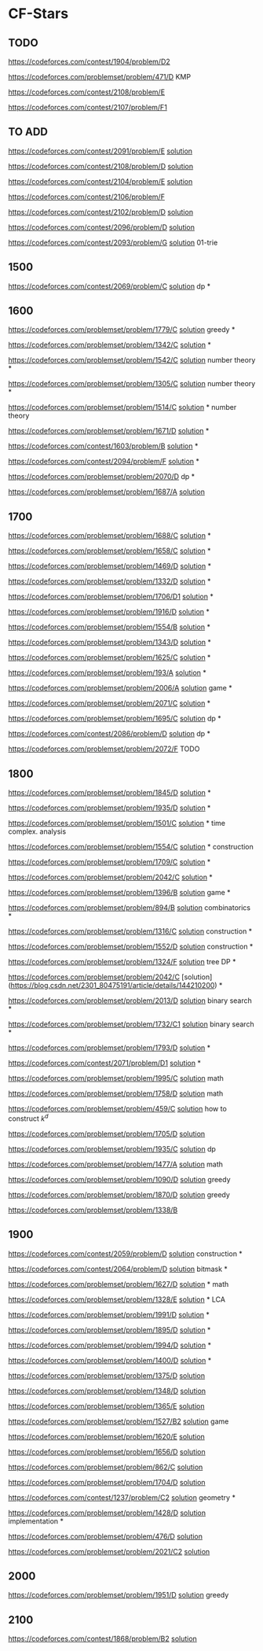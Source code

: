 # CF-Stars

## TODO
https://codeforces.com/contest/1904/problem/D2

https://codeforces.com/problemset/problem/471/D KMP

https://codeforces.com/contest/2108/problem/E

https://codeforces.com/contest/2107/problem/F1

## TO ADD
https://codeforces.com/contest/2091/problem/E [solution](https://www.cnblogs.com/maburb/p/18792664)

https://codeforces.com/contest/2108/problem/D [solution](https://zhuanlan.zhihu.com/p/1901611194315444540)

https://codeforces.com/contest/2104/problem/E [solution](https://codeforces.com/blog/entry/142472)

https://codeforces.com/contest/2106/problem/F 

https://codeforces.com/contest/2102/problem/D [solution](https://www.zhihu.com/search?type=content&q=Codeforces%20Round%201024%20(Div.%202))

https://codeforces.com/contest/2096/problem/D [solution](https://www.cnblogs.com/maburb/p/18836937)

https://codeforces.com/contest/2093/problem/G [solution](https://www.cnblogs.com/maburb/p/18815773) 01-trie

## 1500
https://codeforces.com/contest/2069/problem/C [solution](https://blog.csdn.net/2301_80475191/article/details/145724343) dp *

## 1600
https://codeforces.com/problemset/problem/1779/C [solution](https://blog.csdn.net/ashbringer233/article/details/128550080) greedy *

https://codeforces.com/problemset/problem/1342/C [solution](https://www.cnblogs.com/heyuhhh/p/12789146.html) * 

https://codeforces.com/problemset/problem/1542/C [solution](https://www.cnblogs.com/ycllz/p/16800655.html) number theory *

https://codeforces.com/problemset/problem/1305/C [solution](https://blog.csdn.net/bakaSuc/article/details/121573309) number theory *

https://codeforces.com/problemset/problem/1514/C [solution](https://zhuanlan.zhihu.com/p/366180605) * number theory

https://codeforces.com/problemset/problem/1671/D [solution](https://zhuanlan.zhihu.com/p/503401313) *
 
https://codeforces.com/contest/1603/problem/B [solution](https://codeforces.com/blog/entry/96460) *

https://codeforces.com/contest/2094/problem/F [solution](https://www.cnblogs.com/maburb/p/18824068) *

https://codeforces.com/problemset/problem/2070/D dp *

https://codeforces.com/problemset/problem/1687/A [solution](https://www.bilibili.com/opus/727487921631789109)

## 1700
https://codeforces.com/problemset/problem/1688/C [solution](https://blog.csdn.net/weixin_61904259/article/details/125789252) *

https://codeforces.com/problemset/problem/1658/C [solution](https://www.acwing.com/solution/content/166734/) *

https://codeforces.com/problemset/problem/1469/D [solution](https://www.acwing.com/solution/content/171257/) * 

https://codeforces.com/problemset/problem/1332/D [solution](https://blog.csdn.net/Littlewhite520/article/details/105244608) *

https://codeforces.com/problemset/problem/1706/D1 [solution](https://blog.csdn.net/qq_45554473/article/details/127872291) *

https://codeforces.com/problemset/problem/1916/D [solution](https://blog.csdn.net/m0_59954214/article/details/138723629) *

https://codeforces.com/problemset/problem/1554/B [solution](https://blog.csdn.net/INGg__/article/details/119299898) *

https://codeforces.com/problemset/problem/1343/D [solution](https://blog.csdn.net/qq_45458915/article/details/105682206) *

https://codeforces.com/problemset/problem/1625/C [solution](https://www.cnblogs.com/s1mmons/p/15808539.html) *

https://codeforces.com/problemset/problem/193/A [solution](https://blog.csdn.net/HEU_xueyan/article/details/7632936) *

https://codeforces.com/problemset/problem/2006/A [solution](https://www.cnblogs.com/cjjsb/p/18397209) game *

https://codeforces.com/problemset/problem/2071/C [solution](https://zhuanlan.zhihu.com/p/27263034300) *

https://codeforces.com/problemset/problem/1695/C [solution](https://blog.nowcoder.net/n/0fd8d6bd7a314d40914ede57cb5f9375?from=nowcoder_improve) dp *

https://codeforces.com/contest/2086/problem/D [solution](https://www.cnblogs.com/maburb/p/18808603) dp *

https://codeforces.com/problemset/problem/2072/F TODO

## 1800
https://codeforces.com/problemset/problem/1845/D [solution](https://codeforces.com/blog/entry/117791) *

https://codeforces.com/problemset/problem/1935/D [solution](https://www.cnblogs.com/wnsyou-blog/p/18109392) *

https://codeforces.com/problemset/problem/1501/C [solution](https://blog.csdn.net/qq_44691917/article/details/114882536) * time complex. analysis

https://codeforces.com/problemset/problem/1554/C [solution](https://www.acwing.com/solution/content/58820/) * construction

https://codeforces.com/problemset/problem/1709/C [solution](https://blog.csdn.net/QQ2530063577/article/details/125942093) *

https://codeforces.com/problemset/problem/2042/C [solution](https://zhuanlan.zhihu.com/p/10349236858) *

https://codeforces.com/problemset/problem/1396/B [solution](https://blog.csdn.net/dragonylee/article/details/108343568) game *

https://codeforces.com/problemset/problem/894/B [solution](https://blog.csdn.net/u013852115/article/details/78649382) combinatorics *

https://codeforces.com/problemset/problem/1316/C [solution](https://www.cnblogs.com/heyuhhh/p/12420353.html) construction *

https://codeforces.com/problemset/problem/1552/D [solution](https://blog.csdn.net/weixin_45948940/article/details/119789855) construction *

https://codeforces.com/problemset/problem/1324/F [solution](https://blog.csdn.net/Cosmic_Tree/article/details/117785941) tree DP *

https://codeforces.com/problemset/problem/2042/C [solution] (https://blog.csdn.net/2301_80475191/article/details/144210200) *

https://codeforces.com/problemset/problem/2013/D [solution](https://zhuanlan.zhihu.com/p/721240270) binary search *

https://codeforces.com/problemset/problem/1732/C1 [solution](https://zhuanlan.zhihu.com/p/576544336) binary search *

https://codeforces.com/problemset/problem/1793/D [solution](https://zhuanlan.zhihu.com/p/605848036) *

https://codeforces.com/contest/2071/problem/D1 [solution](https://blog.csdn.net/qq_68286180/article/details/145950553) *

https://codeforces.com/problemset/problem/1995/C [solution](https://www.cnblogs.com/luckyblock/p/18319949#c) math

https://codeforces.com/problemset/problem/1758/D [solution](https://blog.csdn.net/weixin_40986490/article/details/128151197) math

https://codeforces.com/problemset/problem/459/C [solution](https://www.cnblogs.com/KirinSB/p/10375794.html) how to construct $k^d$

https://codeforces.com/problemset/problem/1705/D [solution](https://www.cnblogs.com/cjjsb/p/16578319.html#d-mark-and-lightbulbs)

https://codeforces.com/problemset/problem/1935/C [solution](https://www.acwing.com/solution/content/249004/) dp

https://codeforces.com/problemset/problem/1477/A [solution](https://blog.csdn.net/zzq0523/article/details/113777886) math

https://codeforces.com/problemset/problem/1090/D [solution](https://www.cnblogs.com/dilthey/p/10092161.html) greedy

https://codeforces.com/problemset/problem/1870/D [solution](https://www.cnblogs.com/cjjsb/p/17720915.html) greedy

https://codeforces.com/problemset/problem/1338/B

## 1900
https://codeforces.com/contest/2059/problem/D [solution](https://zhuanlan.zhihu.com/p/21080237051) construction *

https://codeforces.com/contest/2064/problem/D [solution](https://www.cnblogs.com/udiandianis/p/18724561) bitmask *

https://codeforces.com/problemset/problem/1627/D [solution](https://www.acwing.com/solution/content/85387/) * math

https://codeforces.com/problemset/problem/1328/E [solution](https://www.cnblogs.com/dgsvygd/p/16530517.html) * LCA

https://codeforces.com/problemset/problem/1991/D [solution](https://www.cnblogs.com/cjjsb/p/18330970) *

https://codeforces.com/problemset/problem/1895/D [solution](https://www.cnblogs.com/cjjsb/p/17809455.html) *

https://codeforces.com/problemset/problem/1994/D [solution](https://www.cnblogs.com/showball/p/18393787) *

https://codeforces.com/problemset/problem/1400/D [solution](https://blog.csdn.net/weixin_45719073/article/details/108500980) *

https://codeforces.com/problemset/problem/1375/D [solution](https://blog.csdn.net/tomjobs/article/details/107147334)

https://codeforces.com/problemset/problem/1348/D [solution](https://blog.csdn.net/starlet_kiss/article/details/105899735)

https://codeforces.com/problemset/problem/1365/E [solution](https://blog.csdn.net/mrcrack/article/details/106635598)

https://codeforces.com/problemset/problem/1527/B2 [solution](https://www.cnblogs.com/TheRoadToTheGold/p/15254112.html) game

https://codeforces.com/problemset/problem/1620/E [solution](https://blog.csdn.net/SGDBS233/article/details/122936964)

https://codeforces.com/problemset/problem/1656/D [solution](https://blog.csdn.net/weixin_43823753/article/details/123744243)

https://codeforces.com/problemset/problem/862/C [solution](https://blog.csdn.net/lj130lj/article/details/78629481)

https://codeforces.com/problemset/problem/1704/D [solution](https://blog.csdn.net/Bananaaay/article/details/126097699)

https://codeforces.com/contest/1237/problem/C2 [solution](https://blog.csdn.net/weixin_44751481/article/details/102604601) geometry *

https://codeforces.com/problemset/problem/1428/D [solution](https://blog.csdn.net/tongjingqi_/article/details/109146192) implementation *

https://codeforces.com/problemset/problem/476/D [solution](https://www.cnblogs.com/kewowlo/p/4088328.html)

https://codeforces.com/problemset/problem/2021/C2 [solution](https://www.cnblogs.com/luckyblock/p/18451687#c2-%E8%B4%AA%E5%BF%83%E6%9E%9A%E4%B8%BE)

## 2000
https://codeforces.com/problemset/problem/1951/D [solution](https://www.cnblogs.com/qiujianACM/p/18120234) greedy

## 2100
https://codeforces.com/contest/1868/problem/B2 [solution](https://www.cnblogs.com/cjjsb/p/17694388.html)
